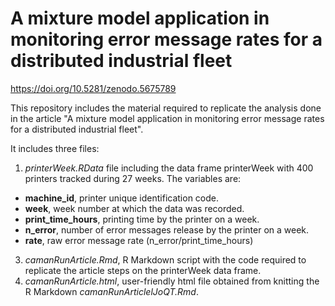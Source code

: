 # A mixture model application in monitoring error message rates for a distributed industrial fleet

https://doi.org/10.5281/zenodo.5675789

This repository includes the material required to replicate the analysis done in the article "A mixture model application in monitoring error message
rates for a distributed industrial fleet".

It includes three files:
1. *printerWeek.RData* file including the data frame printerWeek with 400 printers tracked during 27 weeks. The variables are:
  - **machine_id**, printer unique identification code.
  - **week**, week number at which the data was recorded.
  - **print_time_hours**, printing time by the printer on a week.
  - **n_error**, number of error messages release by the printer on a week.
  - **rate**, raw error message rate (n_error/print_time_hours)
3. *camanRunArticle.Rmd*, R Markdown script with the code required to replicate the article steps on the printerWeek data frame.
4. *camanRunArticle.html*, user-friendly html file obtained from knitting the R Markdown *camanRunArticlelJoQT.Rmd*.
